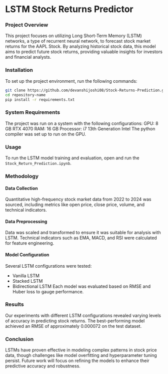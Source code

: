 # LSTM Stock Returns Predictor

### Project Overview
This project focuses on utilizing Long Short-Term Memory (LSTM) networks, a type of recurrent neural network, to forecast stock market returns for the AAPL Stock. By analyzing historical stock data, this model aims to predict future stock returns, providing valuable insights for investors and financial analysts.

### Installation

To set up the project environment, run the following commands:
```bash
git clone https://github.com/devanshijoshi08/Stock-Returns-Prediction.git
cd repository-name
pip install -r requirements.txt
```

### System Requirements 
The project was run on a system with the following configurations:
GPU: 8 GB RTX 4070 
RAM: 16 GB 
Processor: i7 13th Generation Intel
The python compiler was set up to run on the GPU. 

### Usage
To run the LSTM model training and evaluation, open and run the `Stock_Return_Prediction.ipynb`.

### Methodology

#### Data Collection
Quantitative high-frequency stock market data from 2022 to 2024 was sourced, including metrics like open price, close price, volume, and technical indicators.

#### Data Preprocessing
Data was scaled and transformed to ensure it was suitable for analysis with LSTM. Technical indicators such as EMA, MACD, and RSI were calculated for feature engineering.

#### Model Configuration
Several LSTM configurations were tested:
- Vanilla LSTM
- Stacked LSTM
- Bidirectional LSTM
Each model was evaluated based on RMSE and Huber loss to gauge performance.

### Results

Our experiments with different LSTM configurations revealed varying levels of accuracy in predicting stock returns. The best-performing model achieved an RMSE of approximately 0.000072 on the test dataset.

### Conclusion

LSTMs have proven effective in modeling complex patterns in stock price data, though challenges like model overfitting and hyperparameter tuning persist. Future work will focus on refining the models to enhance their predictive accuracy and robustness.
